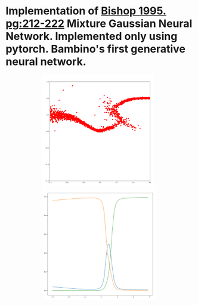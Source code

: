 # Implementation of [Bishop 1995. pg:212-222](https://dl.acm.org/doi/10.5555/525960) Mixture Gaussian Neural Network. Implemented only using pytorch. Bambino's first generative neural network.

<p align="center">
<img src="https://github.com/SB-27182/First_GaussianMixture/blob/master/imgs/mixtureGauss_1.png" width=300 height=300 />
  &nbsp
  <img src="https://github.com/SB-27182/First_GaussianMixture/blob/master/imgs/mixtureKernelProbabilites.png" width=300 height=300 />
</p>




